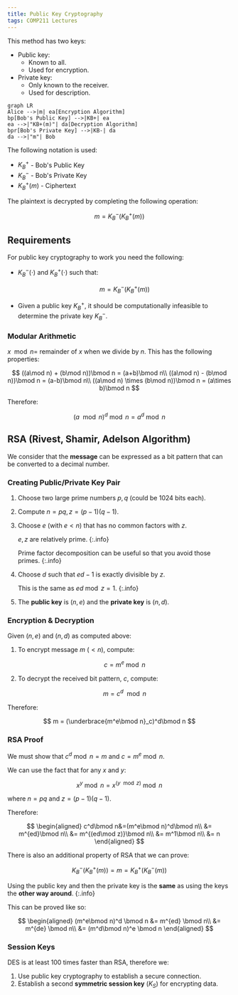 ```yaml
---
title: Public Key Cryptography
tags: COMP211 Lectures
---
```

This method has two keys:

* Public key:
	* Known to all.
	* Used for encryption.
* Private key:
	* Only known to the receiver.
	* Used for description.

```mermaid
graph LR
Alice -->|m| ea[Encryption Algorithm]
bp[Bob's Public Key] -->|KB+| ea
ea -->|"KB+(m)"| da[Decryption Algorithm]
bpr[Bob's Private Key] -->|KB-| da
da -->|"m"| Bob
```

The following notation is used:

* $K^+_B$ - Bob's Public Key
* $K^-_B$ - Bob's Private Key
* $K^+_B(m)$ - Ciphertext

The plaintext is decrypted by completing the following operation:

$$
m = K^-_B(K^+_B(m))
$$

## Requirements
For public key cryptography to work you need the following:

* $K^-_B(\cdot)$ and $K^+_B(\cdot)$ such that:

	$$
	m = K^-_B(K^+_B(m))
	$$
* Given a public key $K^+_B$, it should be computationally infeasible to determine the private key $K^-_B$.

### Modular Arithmetic
$x\mod n=$ remainder of $x$ when we divide by $n$. This has the following properties:

$$
((a\mod n) + (b\mod n))\bmod n = (a+b)\bmod n\\
((a\mod n) - (b\mod n))\bmod n = (a-b)\bmod n\\
((a\mod n) \times (b\mod n))\bmod n = (a\times b)\bmod n
$$

Therefore:

$$
(a\mod n)^d\bmod n =a^d \bmod n
$$

## RSA (Rivest, Shamir, Adelson Algorithm)
We consider that the **message** can be expressed as a bit pattern that can be converted to a decimal number.

### Creating Public/Private Key Pair

1. Choose two large prime numbers $p,q$ (could be 1024 bits each).
1. Compute $n=pq,z=(p-1)(q-1)$.
1. Choose $e$ (with $e<n$) that has no common factors with $z$. 
	
	$e,z$ are relatively prime.
	{:.info}
	
	Prime factor decomposition can be useful so that you avoid those primes.
	{:.info}
1. Choose $d$ such that $ed-1$ is exactly divisible by $z$.
	
	This is the same as $ed\bmod z=1$.
	{:.info}
1. The **public key** is $(n,e)$ and the **private key** is $(n,d)$.

### Encryption & Decryption
Given $(n,e)$ and $(n,d)$ as computed above:

1. To encrypt message $m$ ($<n$), compute:

	$$
	c = m^e\bmod n
	$$
1. To decrypt the received bit pattern, $c$, compute:

	$$
	m = c^d\mod n
	$$
	
Therefore:

$$
m = (\underbrace{m^e\bmod n}_c)^d\bmod n
$$

### RSA Proof
We must show that $c^d\bmod n=m$ and $c=m^e\bmod n$.

We can use the fact that for any $x$ and $y$:

$$
x^y\bmod n = x^{(y\mod z)}\bmod n
$$

where $n=pq$ and $z=(p-1)(q-1)$.

Therefore:

$$
\begin{aligned}
c^d\bmod n&=(m^e\bmod n)^d\bmod n\\
&= m^{ed}\bmod n\\
&= m^{(ed\mod z)}\bmod n\\
&= m^1\bmod n\\
&= n
\end{aligned}
$$


There is also an additional property of RSA that we can prove:

$$
K^-_B(K^+_B(m))=m=K^+_B(K^-_B(m))
$$

Using the public key and then the private key is the **same** as using the keys the **other way around**.
{:.info}

This can be proved like so:

$$
\begin{aligned}
(m^e\bmod n)^d \bmod n &= m^{ed} \bmod n\\
&= m^{de} \bmod n\\
&= (m^d\bmod n)^e \bmod n
\end{aligned}
$$

### Session Keys
DES is at least 100 times faster than RSA, therefore we:

1. Use public key cryptography to establish a secure connection.
1. Establish a second **symmetric session key** ($K_S$) for encrypting data.